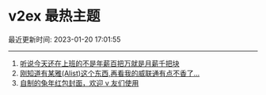 # v2ex 最热主题

最近更新时间: 2023-01-20 17:01:55

--- 
1. [听说今天还在上班的不是年薪百把万就是月薪千把块](https://www.v2ex.com/t/909990) 
2. [刚知道有某雅(Alist)这个东西,再看我的威联通有点不香了...](https://www.v2ex.com/t/909991) 
3. [自制的兔年红包封面，欢迎 v 友们使用](https://www.v2ex.com/t/910007) 

